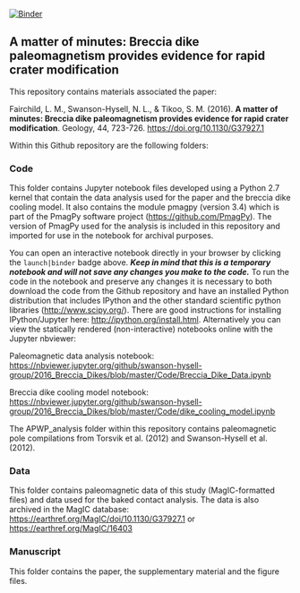 [![Binder](https://mybinder.org/badge.svg)](https://mybinder.org/v2/gh/Swanson-Hysell-Group/2016_Breccia_Dikes/master?filepath=Code)

## A matter of minutes: Breccia dike paleomagnetism provides evidence for rapid crater modification

This repository contains materials associated the paper:

Fairchild, L. M., Swanson-Hysell, N. L., & Tikoo, S. M. (2016). **A matter of minutes: Breccia dike paleomagnetism provides evidence for rapid crater modification**. Geology, 44, 723-726. https://doi.org/10.1130/G37927.1

Within this Github repository are the following folders:

### Code
This folder contains Jupyter notebook files developed using a Python 2.7 kernel that contain the data analysis used for the paper and the breccia dike cooling model. It also contains the module pmagpy (version 3.4) which is part of the PmagPy software project (https://github.com/PmagPy). The version of PmagPy used for the analysis is included in this repository and imported for use in the notebook for archival purposes.

You can open an interactive notebook directly in your browser by clicking the `launch|binder` badge above. ***Keep in mind that this is a temporary notebook and will not save any changes you make to the code.*** To run the code in the notebook and preserve any changes it is necessary to both download the code from the Github repository and have an installed Python distribution that includes IPython and the other standard scientific python libraries (http://www.scipy.org/). There are good instructions for installing IPython/Jupyter here: http://ipython.org/install.html. Alternatively you can view the statically rendered (non-interactive) notebooks online with the Jupyter nbviewer:

Paleomagnetic data analysis notebook:
https://nbviewer.jupyter.org/github/swanson-hysell-group/2016_Breccia_Dikes/blob/master/Code/Breccia_Dike_Data.ipynb

Breccia dike cooling model notebook:
https://nbviewer.jupyter.org/github/swanson-hysell-group/2016_Breccia_Dikes/blob/master/Code/dike_cooling_model.ipynb

The APWP_analysis folder within this repository contains paleomagnetic pole compilations from Torsvik et al. (2012) and Swanson-Hysell et al. (2012).

### Data
This folder contains paleomagnetic data of this study (MagIC-formatted files) and data used for the baked contact analysis. The data is also archived in the MagIC database: https://earthref.org/MagIC/doi/10.1130/G37927.1 or https://earthref.org/MagIC/16403

### Manuscript
This folder contains the paper, the supplementary material and the figure files.
